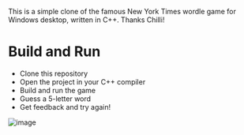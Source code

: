 This is a simple clone of the famous New York Times wordle game for Windows desktop, written in C++. 
Thanks Chilli!

<h1>Build and Run</h1>

- Clone this repository
- Open the project in your C++ compiler
- Build and run the game
- Guess a 5-letter word
- Get feedback and try again!

![image](https://github.com/user-attachments/assets/6dffde68-23e4-4c47-a712-7934cc2628b5)
